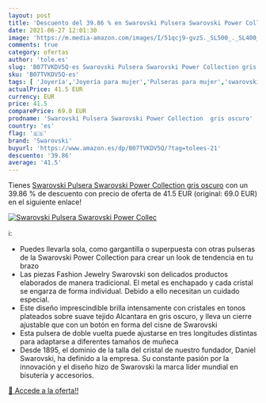 ```yaml
---
layout: post
title: 'Descuento del 39.86 % en Swarovski Pulsera Swarovski Power Collec'
date: 2021-06-27 12:01:30
image: 'https://m.media-amazon.com/images/I/51qcj9-gvzS._SL500_._SL400_.jpg'
comments: true
category: ofertas
author: 'tole.es'
slug: 'B07TVKDV5Q-es Swarovski Pulsera Swarovski Power Collection gris oscuro'
sku: 'B07TVKDV5Q-es'
tags: [ 'Joyería','Joyería para mujer','Pulseras para mujer','swarovski', ]
actualPrice: 41.5 EUR
currency: EUR
price: 41.5
comparePrice: 69.0 EUR
prodname: 'Swarovski Pulsera Swarovski Power Collection  gris oscuro'
country: 'es'
flag: '🇪🇸'
brand: 'Swarovski'
buyurl: 'https://www.amazon.es/dp/B07TVKDV5Q/?tag=tolees-21'
descuento: '39.86'
average: '41.5'
---
```


Tienes [Swarovski Pulsera Swarovski Power Collection  gris oscuro](https://www.amazon.es/dp/B07TVKDV5Q/?tag=tolees-21) con un 39.86 % de descuento con precio de oferta de 41.5 EUR (original: 69.0 EUR) en el siguiente enlace!

[![Swarovski Pulsera Swarovski Power Collec](https://m.media-amazon.com/images/I/51qcj9-gvzS._SL500_._SL400_.jpg)](https://www.amazon.es/dp/B07TVKDV5Q/?tag=tolees-21)

ℹ️:

- Puedes llevarla sola, como gargantilla o superpuesta con otras pulseras de la Swarovski Power Collection para crear un look de tendencia en tu brazo
- Las piezas Fashion Jewelry Swarovski son delicados productos elaborados de manera tradicional. El metal es enchapado y cada cristal se engarza de forma individual. Debido a ello necesitan un cuidado especial.
- Este diseño imprescindible brilla intensamente con cristales en tonos plateados sobre suave tejido Alcantara en gris oscuro, y lleva un cierre ajustable que con un botón en forma del cisne de Swarovski
- Esta pulsera de doble vuelta puede ajustarse en tres longitudes distintas para adaptarse a diferentes tamaños de muñeca
- Desde 1895, el dominio de la talla del cristal de nuestro fundador, Daniel Swarovski, ha definido a la empresa. Su constante pasión por la innovación y el diseño hizo de Swarovski la marca líder mundial en bisutería y accesorios.

[🛒 Accede a la oferta!!](https://www.amazon.es/dp/B07TVKDV5Q/?tag=tolees-21)
